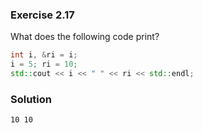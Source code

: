 ### Exercise 2.17

What does the following code print?

```cpp
int i, &ri = i;
i = 5; ri = 10;
std::cout << i << " " << ri << std::endl;
```

### Solution

`10 10`
